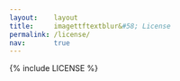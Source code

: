 ```yaml
---
layout:    layout
title:     imagettftextblur&#58; License
permalink: /license/
nav:       true
---
```


{% include LICENSE %}
